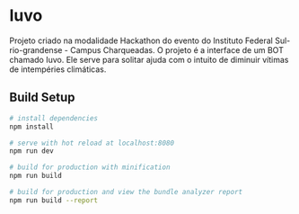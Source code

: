 # Iuvo

Projeto criado na modalidade Hackathon do evento do Instituto Federal Sul-rio-grandense - Campus Charqueadas.
O projeto é a interface de um BOT chamado Iuvo. Ele serve para solitar ajuda com o intuito de diminuir vítimas de intempéries climáticas.

## Build Setup

``` bash
# install dependencies
npm install

# serve with hot reload at localhost:8080
npm run dev

# build for production with minification
npm run build

# build for production and view the bundle analyzer report
npm run build --report
```
